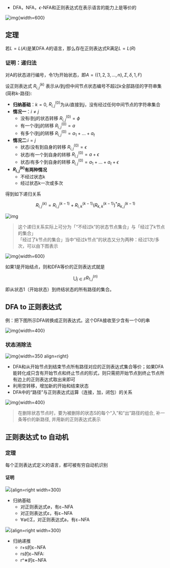 - DFA，NFA，$\epsilon$-NFA和正则表达式在表示语言的能力上是等价的

![img](https://github.com/DINOREXNB/DINOREXNB.github.io/blob/main/docs/images/xsyy7-1.png?raw=true){width=600}

## 定理

若$L=L(A)$是某DFA $A$的语言，那么存在正则表达式R满足$L=L(R)$

### 证明：递归法

对A的状态进行编号，令1为开始状态，即$A=(\{1,2,3,\dots,n\},\Sigma,\delta,1,F)$

设正则表达式 $R_{i,j}^{(k)}$ 表示从$i$到$j$但中间节点状态编号不超过$k$全部路径的字符串集(简称k-路径):

- **归纳基础**：$k=0$, $R_{i,j}^{(0)}$为从$i$直接到$j$，没有经过任何中间节点的字符串集合
- **情况一**：$i\neq j$
    - 没有i到j的状态转移 $R_{i,j}^{(0)}=\phi$
    - 有一个i到j的转移 $R_{i,j}^{(0)}=a$
    - 有多个i到j的转移 $R_{i,j}^{(0)}=a_1+\dots+a_t$
- **情况二**:$i=j$
    - 状态i没有到自身的转移 $R_{i,j}^{(0)}=\epsilon$
    - 状态i有一个到自身的转移 $R_{i,j}^{(0)}=a+\epsilon$
    - 状态i有多个到自身的转移 $R_{i,j}^{(0)}=a_1+\dots+a_t+\epsilon$
- **$R_{i,j}^{(k)}$有两种情况**
    - 不经过状态k
    - 经过状态k一次或多次

得到如下递归关系

$$R_{i,j}^{(k)}=R_{i,j}^{(k-1)}+R_{i,k}^{(k-1)}(R_{k,k}^{(k-1)})^*R_{k,j}^{(k-1)}$$

![img](https://github.com/DINOREXNB/DINOREXNB.github.io/blob/main/docs/images/xsyy7-3.png?raw=true)

> 这个递归关系实际上可分为「“不经过k”的状态节点集合」与「经过了k节点的集合」<br>
> 「经过了k节点的集合」当中“经过k节点”的状态又分为两种：经过1次/多次，可以由下图表示

![img](https://github.com/DINOREXNB/DINOREXNB.github.io/blob/main/docs/images/xsyy7-2.png?raw=true){width=600}

如果1是开始结点，则和DFA等价的正则表达式就是

$$\bigcup_{j\in F}R_{1,j}^{(n)}$$

即从状态1（开始状态）到终结状态的所有路径的集合。

## DFA to 正则表达式

例：把下图所示DFA转换成正则表达式。这个DFA接收至少含有一个0的串

![img](https://github.com/DINOREXNB/DINOREXNB.github.io/blob/main/docs/images/xsyy7-4.png?raw=true){width=400}


### 状态消除法

![img](https://github.com/DINOREXNB/DINOREXNB.github.io/blob/main/docs/images/xsyy7-6.png?raw=true){width=350 align=right}

- DFA和从开始节点到结束节点所有路径对应的正则表达式集合等价；如果DFA能转化成只含有开始节点和终止节点的形式，则只需把开始节点到终止节点所有边上的正则表达式取出来即可
- 利用空转移，增加新的开始和结束状态
- DFA中的“路径”与正则表达式运算（连接，加，闭包）的关系

![img](https://github.com/DINOREXNB/DINOREXNB.github.io/blob/main/docs/images/xsyy7-5.png?raw=true){width=400}

> 在删除状态节点时，要为被删除的状态S的每个“入”和“出”路径的组合, 补一条等价的新路径, 并用新的正则表达式表示


## 正则表达式 to 自动机


### 定理

每个正则表达式定义的语言，都可被有穷自动机识别

#### 证明

![](https://github.com/DINOREXNB/DINOREXNB.github.io/blob/main/docs/images/xsyy7-7.png?raw=true){align=right width=300}
- 归纳基础
  - 对正则表达式∅，有ε−NFA
  - 对正则表达式ε，有ε−NFA
  - ∀a∈Σ，对正则表达式a，有ε−NFA

![](https://github.com/DINOREXNB/DINOREXNB.github.io/blob/main/docs/images/xsyy7-8.png?raw=true){align=right width=300}
- 归纳递推
    - r+s的ε−NFA
    - rs的ε−NFA:
    - r^∗的ε−NFA
